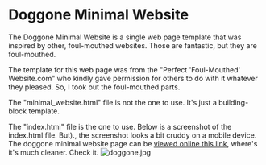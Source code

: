 # Doggone Minimal Website

The Doggone Minimal Website is a single web page template that was inspired by other, foul-mouthed websites. Those are fantastic, but they are foul-mouthed. 

The template for this web page was from the "Perfect 'Foul-Mouthed' Website.com" who kindly gave permission for others to do with it whatever they pleased. So, I took out the foul-mouthed parts.

The "minimal_website.html" file is not the one to use. It's just a building-block template. 

The "index.html" file is the one to use. Below is a screenshot of the index.html file. But)., the screenshot looks a bit cruddy on a mobile device. The doggone minimal website page can be [viewed online this link](http://br549.mywebcommunity.org/doggone.htm), where's it's much cleaner. Check it.
![doggone.jpg](https://raw.githubusercontent.com/crrdlx/doggone-minimal-website/master/images/doggone.jpg)
